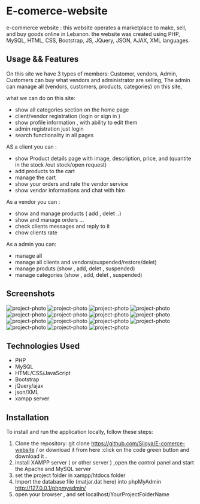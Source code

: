 # E-comerce-website
 e-commerce website :  this website operates a marketplace to make, sell, and buy goods online in Lebanon. the website was created using PHP, MySQL, HTML, CSS, Bootstrap, JS, JQuery, JSON, AJAX, XML languages.

## Usage && Features
On this site we have 3 types of members: Customer, vendors, Admin,
Customers can buy what vendors and administrator are selling,
The admin can manage all (vendors, customers, products, categories) on this site,  

what we can do on this site:
- show all categories section on the home page
- client/vendor registration (login or sign in )
- show profile information , with ability to edit them
- admin registration just login
- search functionality in all pages

 AS a client you can :
- show Product details page with image, description, price, and (quantite in the stock /out stock/open request) 
- add products to the cart
- manage the cart
- show your orders and rate the vendor service
- show vendor informations  and chat with him

As a vendor you can :
- show and manage products ( add , delet ..)
- show and manage orders ...
- check clients messages and reply to it
- chow clients rate
  
As a admin you can:
- manage all
- manage all clients and vendors(suspended/restore/delet)
- manage produts (show , add, delet , suspended)
- manage categories (show , add, delet , suspended)

## Screenshots

![project-photo](./ReadMeScreen/Screenshot%20(602).png)
![project-photo](./ReadMeScreen/Screenshot%20(608).png)
![project-photo](./ReadMeScreen/Screenshot%20(616).png)
![project-photo](./ReadMeScreen/Screenshot%20(619).png)
![project-photo](./ReadMeScreen/Screenshot%20(625).png)
![project-photo](./ReadMeScreen/Screenshot%20(641).png)
![project-photo](./ReadMeScreen/Screenshot%20(643).png)
![project-photo](./ReadMeScreen/Screenshot%20(632).png)
![project-photo](./ReadMeScreen/Screenshot%20(647).png)
![project-photo](./ReadMeScreen/Screenshot%20(649).png)
![project-photo](./ReadMeScreen/Screenshot%20(651).png)
![project-photo](./ReadMeScreen/Screenshot%20(653).png)
![project-photo](./ReadMeScreen/Screenshot%20(664).png)
![project-photo](./ReadMeScreen/Screenshot%20(665).png)
![project-photo](./ReadMeScreen/Screenshot%20(668).png)

## Technologies Used
- PHP
- MySQL
- HTML/CSS/JavaScript
- Bootstrap
- jQuery/ajax
- json/XML
- xampp server

## Installation

To install and run the application locally, follow these steps:

1. Clone the repository: git clone https://github.com/Siloya/E-comerce-website / or download it from here :click on the code green button and download it .
2. install XAMPP server ( or other server ) ,open the control panel and start the Apache and MySQL server
3. set the project folder in xampp/htdocs folder
4. Import the database file (matjar.dat here) into phpMyAdmin http://127.0.0.1/phpmyadmin/
5. open your browser , and set localhost/YourProjectFolderName 
